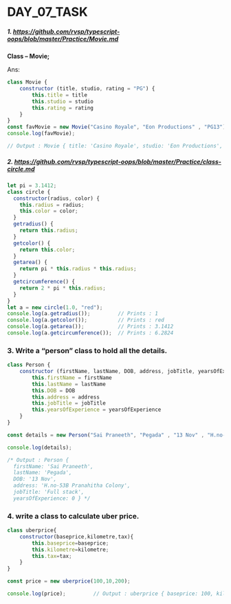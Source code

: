 # DAY_07_TASK 

##### 1.	https://github.com/rvsp/typescript-oops/blob/master/Practice/Movie.md

**Class – Movie;**

Ans:

```javascript
class Movie {
    constructor (title, studio, rating = "PG") {
        this.title = title
        this.studio = studio
        this.rating = rating
    }
}
const favMovie = new Movie("Casino Royale", "Eon Productions" , "PG13")
console.log(favMovie);

// Output : Movie { title: 'Casino Royale', studio: 'Eon Productions', rating: 'PG13' }
```


##### 2.	https://github.com/rvsp/typescript-oops/blob/master/Practice/class-circle.md

```javascript
let pi = 3.1412;
class circle {
  constructor(radius, color) {
    this.radius = radius;
    this.color = color;
  }
  getradius() {
    return this.radius;
  }
  getcolor() {
    return this.color;
  }
  getarea() {
    return pi * this.radius * this.radius;
  }
  getcircumference() {
    return 2 * pi * this.radius;
  }
}
let a = new circle(1.0, "red");
console.log(a.getradius());         // Prints : 1
console.log(a.getcolor());          // Prints : red
console.log(a.getarea());           // Prints : 3.1412
console.log(a.getcircumference());  // Prints : 6.2824
```

### 3.	Write a “person” class to hold all the details.

```javascript
class Person {
    constructor (firstName, lastName, DOB, address, jobTitle, yearsOfExperience) {
        this.firstName = firstName
        this.lastName = lastName
        this.DOB = DOB
        this.address = address
        this.jobTitle = jobTitle
        this.yearsOfExperience = yearsOfExperience
    }
}

const details = new Person("Sai Praneeth", "Pegada" , "13 Nov" , "H.no-53B Pranahitha Colony" , "Full stack", 0)

console.log(details);       

/* Output : Person {
  firstName: 'Sai Praneeth',
  lastName: 'Pegada',
  DOB: '13 Nov',
  address: 'H.no-53B Pranahitha Colony',
  jobTitle: 'Full stack',
  yearsOfExperience: 0 } */
```



### 4.	write a class to calculate uber price.

```javascript
class uberprice{
    constructor(baseprice,kilometre,tax){
        this.baseprice=baseprice;
        this.kilometre=kilometre;
        this.tax=tax;
    }
}

const price = new uberprice(100,10,200); 

console.log(price);         // Output : uberprice { baseprice: 100, kilometre: 10, tax: 200 }
```
